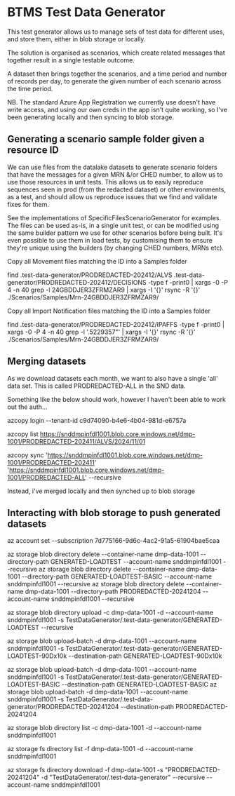 # BTMS Test Data Generator

This test generator allows us to manage sets of test data for different uses, and store them, either in blob storage or
locally.

The solution is organised as scenarios, which create related messages that together result in a single testable outcome.

A dataset then brings together the scenarios, and a time period and number of records per day, to generate the given
number of each scenario across the time period.

NB. The standard Azure App Registration we currently use doesn't have write access, and using our own creds in the app
isn't quite working, so I've been generating locally and then syncing to blob storage.

## Generating a scenario sample folder given a resource ID

We can use files from the datalake datasets to generate scenario folders that have the messages for a given MRN &/or CHED number, to allow us to use those resources in unit tests. This allows us to easily reproduce sequences seen in prod (from the redacted dataset) or other environments, as a test, and should allow us reproduce issues that we find and validate fixes for them.

See the implementations of SpecificFilesScenarioGenerator for examples. The files can be used as-is, in a single unit test, or can be modified using the same builder pattern we use for other scenarios before being built. It's even possible to use them in load tests, by customising them to ensure they're unique using the builders (by changing CHED numbers, MRNs etc).

Copy all Movement files matching the ID into a Samples folder

find .test-data-generator/PRODREDACTED-202412/ALVS .test-data-generator/PRODREDACTED-202412/DECISIONS -type f -print0 | xargs -0 -P 4 -n 40 grep -l 24GBDDJER3ZFRMZAR9 | xargs -I '{}' rsync -R '{}' ./Scenarios/Samples/Mrn-24GBDDJER3ZFRMZAR9/

Copy all Import Notification files matching the ID into a Samples folder

find .test-data-generator/PRODREDACTED-202412/IPAFFS -type f -print0 | xargs -0 -P 4 -n 40 grep -l '.5229357\"' | xargs -I '{}' rsync -R '{}' ./Scenarios/Samples/Mrn-24GBDDJER3ZFRMZAR9/

## Merging datasets

As we download datasets each month, we want to also have a single 'all' data set. This is called PRODREDACTED-ALL in the SND data.

Something like the below should work, however I haven't been able to work out the auth...

azcopy login --tenant-id c9d74090-b4e6-4b04-981d-e6757a

azcopy list https://snddmpinfdl1001.blob.core.windows.net/dmp-1001/PRODREDACTED-202411/ALVS/2024/11/01

azcopy sync 'https://snddmpinfdl1001.blob.core.windows.net/dmp-1001/PRODREDACTED-202411' 'https://snddmpinfdl1001.blob.core.windows.net/dmp-1001/PRODREDACTED-ALL' --recursive

Instead, i've merged locally and then synched up to blob storage

## Interacting with blob storage to push generated datasets

az account set --subscription 7d775166-9d6c-4ac2-91a5-61904bae5caa

az storage blob directory delete --container-name dmp-data-1001 --directory-path GENERATED-LOADTEST --account-name snddmpinfdl1001 --recursive
az storage blob directory delete --container-name dmp-data-1001 --directory-path GENERATED-LOADTEST-BASIC --account-name snddmpinfdl1001 --recursive
az storage blob directory delete --container-name dmp-data-1001 --directory-path PRODREDACTED-20241204 --account-name snddmpinfdl1001 --recursive

az storage blob directory upload -c dmp-data-1001 -d --account-name snddmpinfdl1001 -s
TestDataGenerator/.test-data-generator/GENERATED-LOADTEST --recursive

az storage blob upload-batch -d dmp-data-1001 --account-name snddmpinfdl1001 -s
TestDataGenerator/.test-data-generator/GENERATED-LOADTEST-90Dx10k --destination-path GENERATED-LOADTEST-90Dx10k

az storage blob upload-batch -d dmp-data-1001 --account-name snddmpinfdl1001 -s TestDataGenerator/.test-data-generator/GENERATED-LOADTEST-BASIC --destination-path GENERATED-LOADTEST-BASIC
az storage blob upload-batch -d dmp-data-1001 --account-name snddmpinfdl1001 -s TestDataGenerator/.test-data-generator/PRODREDACTED-20241204 --destination-path PRODREDACTED-20241204


az storage blob directory list -c dmp-data-1001 -d  --account-name snddmpinfdl1001

az storage fs directory list -f dmp-data-1001 -d --account-name snddmpinfdl1001


az storage fs directory download -f dmp-data-1001 -s "PRODREDACTED-20241204" -d "TestDataGenerator/.test-data-generator" --recursive --account-name snddmpinfdl1001
